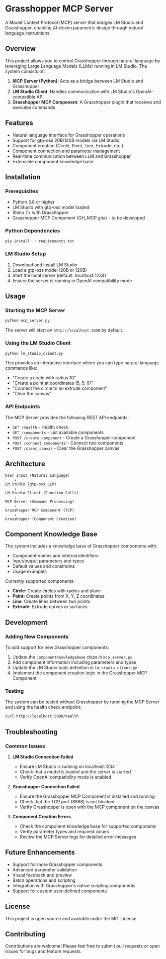 # Grasshopper MCP Server

A Model Context Protocol (MCP) server that bridges LM Studio and Grasshopper, enabling AI-driven parametric design through natural language instructions.

## Overview

This project allows you to control Grasshopper through natural language by leveraging Large Language Models (LLMs) running in LM Studio. The system consists of:

1. **MCP Server (Python)**: Acts as a bridge between LM Studio and Grasshopper
2. **LM Studio Client**: Handles communication with LM Studio's OpenAI-compatible API
3. **Grasshopper MCP Component**: A Grasshopper plugin that receives and executes commands

## Features

- Natural language interface for Grasshopper operations
- Support for gtp-oss 20B/120B models via LM Studio
- Component creation (Circle, Point, Line, Extrude, etc.)
- Component connection and parameter management
- Real-time communication between LLM and Grasshopper
- Extensible component knowledge base

## Installation

### Prerequisites

- Python 3.8 or higher
- LM Studio with gtp-oss model loaded
- Rhino 7+ with Grasshopper
- Grasshopper MCP Component (GH_MCP.gha) - to be developed

### Python Dependencies

```bash
pip install -r requirements.txt
```

### LM Studio Setup

1. Download and install LM Studio
2. Load a gtp-oss model (20B or 120B)
3. Start the local server (default: localhost:1234)
4. Ensure the server is running in OpenAI compatibility mode

## Usage

### Starting the MCP Server

```bash
python mcp_server.py
```

The server will start on `http://localhost:5000` by default.

### Using the LM Studio Client

```bash
python lm_studio_client.py
```

This provides an interactive interface where you can type natural language commands like:
- "Create a circle with radius 10"
- "Create a point at coordinates (5, 5, 0)"
- "Connect the circle to an extrude component"
- "Clear the canvas"

### API Endpoints

The MCP Server provides the following REST API endpoints:

- `GET /health` - Health check
- `GET /components` - List available components
- `POST /create_component` - Create a Grasshopper component
- `POST /connect_components` - Connect two components
- `POST /clear_canvas` - Clear the Grasshopper canvas

## Architecture

```
User Input (Natural Language)
    ↓
LM Studio (gtp-oss LLM)
    ↓
LM Studio Client (Function Calls)
    ↓
MCP Server (Command Processing)
    ↓
Grasshopper MCP Component (TCP)
    ↓
Grasshopper (Component Creation)
```

## Component Knowledge Base

The system includes a knowledge base of Grasshopper components with:
- Component names and internal identifiers
- Input/output parameters and types
- Default values and constraints
- Usage examples

Currently supported components:
- **Circle**: Create circles with radius and plane
- **Point**: Create points from X, Y, Z coordinates
- **Line**: Create lines between two points
- **Extrude**: Extrude curves or surfaces

## Development

### Adding New Components

To add support for new Grasshopper components:

1. Update the `ComponentKnowledgeBase` class in `mcp_server.py`
2. Add component information including parameters and types
3. Update the LM Studio tools definition in `lm_studio_client.py`
4. Implement the component creation logic in the Grasshopper MCP Component

### Testing

The system can be tested without Grasshopper by running the MCP Server and using the health check endpoint:

```bash
curl http://localhost:5000/health
```

## Troubleshooting

### Common Issues

1. **LM Studio Connection Failed**
   - Ensure LM Studio is running on localhost:1234
   - Check that a model is loaded and the server is started
   - Verify OpenAI compatibility mode is enabled

2. **Grasshopper Connection Failed**
   - Ensure the Grasshopper MCP Component is installed and running
   - Check that the TCP port (8888) is not blocked
   - Verify Grasshopper is open with the MCP component on the canvas

3. **Component Creation Errors**
   - Check the component knowledge base for supported components
   - Verify parameter types and required values
   - Review the MCP Server logs for detailed error messages

## Future Enhancements

- Support for more Grasshopper components
- Advanced parameter validation
- Visual feedback and preview
- Batch operations and scripting
- Integration with Grasshopper's native scripting components
- Support for custom user-defined components

## License

This project is open source and available under the MIT License.

## Contributing

Contributions are welcome! Please feel free to submit pull requests or open issues for bugs and feature requests.

